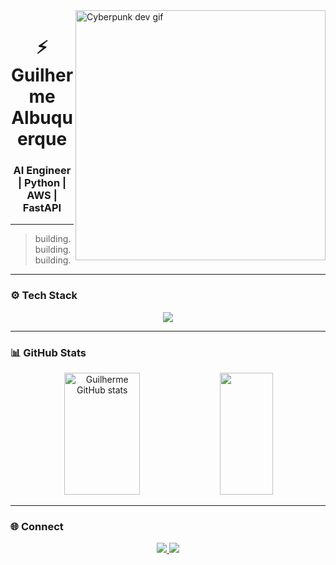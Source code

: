 <img align="right" alt="Cyberpunk dev gif" width="400" src="https://i.pinimg.com/originals/18/ee/0d/18ee0d711fc1b266e65f6a389966d65c.gif" />

<h1 align="center">⚡ Guilherme Albuquerque</h1>
<h3 align="center">AI Engineer | Python | AWS | FastAPI </h3>

---

> building. building. building.

---

### ⚙️ Tech Stack

<p align="center">
  <img src="https://skillicons.dev/icons?i=python,fastapi,django,flask,vue,ts,aws,postgresql,redis,docker,linux&perline=6" />
</p>

---

### 📊 GitHub Stats

<div align="center">  
  <img width="49%" height="195px" src="https://github-readme-stats.vercel.app/api?username=Guilherme-Henrique-Leite&show_icons=true&count_private=true&hide_border=true&title_color=00ff99&icon_color=00ff99&text_color=c9d1d9&bg_color=0d1117" alt="Guilherme GitHub stats" /> 
  <img width="41%" height="195px" src="https://github-readme-stats.vercel.app/api/top-langs/?username=Guilherme-Henrique-Leite&layout=compact&hide_border=true&title_color=00ff99&text_color=00ff99&bg_color=0d1117" />
</div>

---

### 🌐 Connect

<p align="center">
  <a href="https://www.linkedin.com/in/guilhermehlalbuquerque/" target="_blank">
    <img src="https://img.shields.io/badge/LinkedIn-00ff99?style=for-the-badge&logo=linkedin&logoColor=black"/>
  </a>
  <a href="https://github.com/Guilherme-Henrique-Leite" target="_blank">
    <img src="https://img.shields.io/badge/GitHub-00ff99?style=for-the-badge&logo=github&logoColor=black"/>
  </a>
</p>

